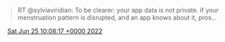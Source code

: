 > RT @sylviaviridian: To be clearer: your app data is not private\. if your menstruation pattern is disrupted, and an app knows about it, pros…

<img src="../../media/tweet.ico" width="12" /> [Sat Jun 25 10:08:17 +0000 2022](https://twitter.com/DromerDenker/status/1540638000022970368)
